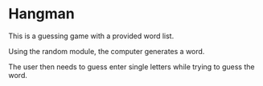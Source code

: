 # Hangman

This is a guessing game with a provided word list.

Using the random module, the computer generates a word.

The user then needs to guess enter single letters while trying to guess the word.
